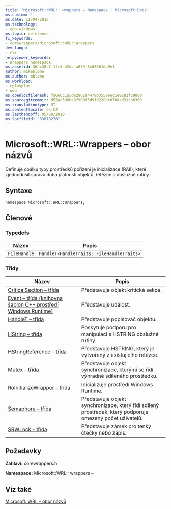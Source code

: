 ```yaml
---
title: 'Microsoft::WRL:: wrappers – Namespace | Microsoft Docs'
ms.custom: ''
ms.date: 11/04/2016
ms.technology:
- cpp-windows
ms.topic: reference
f1_keywords:
- corewrappers/Microsoft::WRL::Wrappers
dev_langs:
- C++
helpviewer_keywords:
- Wrappers namespace
ms.assetid: 36ac38c7-1fc3-42da-a879-5c68661dc9e1
author: mikeblome
ms.author: mblome
ms.workload:
- cplusplus
- uwp
ms.openlocfilehash: fa666c1a5de2962a4479b355966c1e8282f2989b
ms.sourcegitcommit: d55ac596ba8f908f5d91d228dc070dad31cb8360
ms.translationtype: MT
ms.contentlocale: cs-CZ
ms.lasthandoff: 05/08/2018
ms.locfileid: "33878278"
---
```

# <a name="microsoftwrlwrappers-namespace"></a>Microsoft::WRL::Wrappers – obor názvů
Definuje obálku typy prostředků pořízení je inicializace (RAII), které zjednodušit správu doba platnosti objektů, řetězce a obslužné rutiny.  
  
## <a name="syntax"></a>Syntaxe  
  
```  
namespace Microsoft::WRL::Wrappers;  
```  
  
## <a name="members"></a>Členové  
  
### <a name="typedefs"></a>Typedefs  
  
|Název|Popis|  
|----------|-----------------|  
|`FileHandle`|`HandleT<HandleTraits::FileHandleTraits>`|  
  
### <a name="classes"></a>Třídy  
  
|Název|Popis|  
|----------|-----------------|  
|[CriticalSection – třída](../windows/criticalsection-class.md)|Představuje objekt kritická sekce.|  
|[Event – třída (knihovna šablon C++ prostředí Windows Runtime)](../windows/event-class-windows-runtime-cpp-template-library.md)|Představuje událost.|  
|[HandleT – třída](../windows/handlet-class.md)|Představuje popisovač objektu.|  
|[HString – třída](../windows/hstring-class.md)|Poskytuje podporu pro manipulaci s HSTRING obslužné rutiny.|  
|[HStringReference – třída](../windows/hstringreference-class.md)|Představuje HSTRING, který je vytvořený z existujícího řetězce.|  
|[Mutex – třída](../windows/mutex-class1.md)|Představuje objekt synchronizace, kterými se řídí výhradně sdíleného prostředku.|  
|[RoInitializeWrapper – třída](../windows/roinitializewrapper-class.md)|Inicializuje prostředí Windows Runtime.|  
|[Semaphore – třída](../windows/semaphore-class.md)|Představuje objekt synchronizace, který řídí sdílený prostředek, který podporuje omezený počet uživatelů.|  
|[SRWLock – třída](../windows/srwlock-class.md)|Představuje zámek pro tenký čtečky nebo zápis.|  
  
## <a name="requirements"></a>Požadavky  
 **Záhlaví:** corewrappers.h  
  
 **Namespace:** Microsoft::WRL:: wrappers –  
  
## <a name="see-also"></a>Viz také  
 [Microsoft::WRL – obor názvů](../windows/microsoft-wrl-namespace.md)
